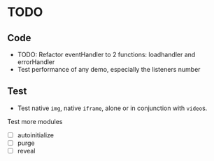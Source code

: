 # TODO

## Code

-   TODO: Refactor eventHandler to 2 functions: loadhandler and errorHandler
-   Test performance of any demo, especially the listeners number

## Test

-   Test native `img`, native `iframe`, alone or in conjunction with `video`s.

Test more modules

-   [ ] autoinitialize
-   [ ] purge
-   [ ] reveal
